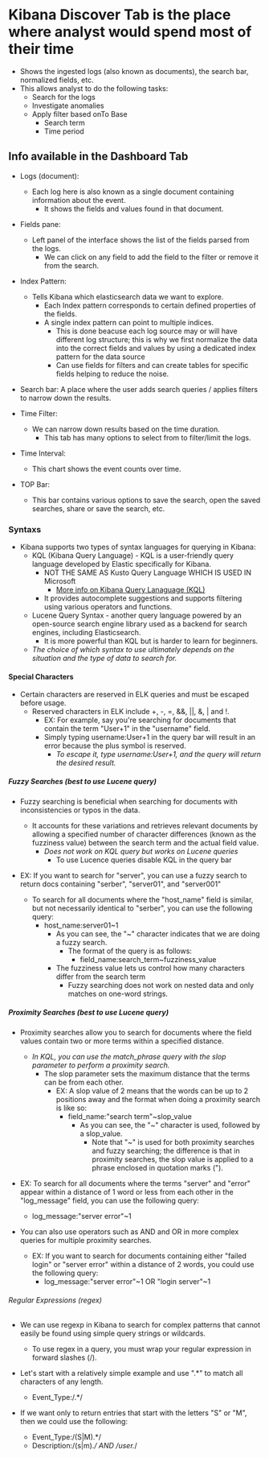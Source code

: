 # Kibana Discover Tab is the place where analyst would spend most of their time

* Shows the ingested logs (also known as documents), the search bar, normalized fields, etc.
* This allows analyst to do the following tasks:
  * Search for the logs
  * Investigate anomalies
  * Apply filter based onTo Base
    * Search term
    * Time period

## Info available in the Dashboard Tab

* Logs (document):
  * Each log here is also known as a single document containing information about the event.
    * It shows the fields and values found in that document.

* Fields pane:
  * Left panel of the interface shows the list of the fields parsed from the logs.
    * We can click on any field to add the field to the filter or remove it from the search.

* Index Pattern:
  * Tells Kibana which elasticsearch data we want to explore.
    * Each Index pattern corresponds to certain defined properties of the fields.
    * A single index pattern can point to multiple indices.
      * This is done beacuse each log source may or will have different log structure; this is why we first normalize the data into the correct fields and values by using a dedicated index pattern for the data source
      * Can use fields for filters and can create tables for specific fields helping to reduce the noise.

* Search bar:
  A place where the user adds search queries / applies filters to narrow down the results.

* Time Filter:
  * We can narrow down results based on the time duration.
    * This tab has many options to select from to filter/limit the logs.

* Time Interval:
  * This chart shows the event counts over time.

* TOP Bar:
  * This bar contains various options to save the search, open the saved searches, share or save the search, etc.

### Syntaxs

* Kibana supports two types of syntax languages for querying in Kibana:
  * KQL (Kibana Query Language) - KQL is a user-friendly query language developed by Elastic specifically for Kibana.
    * NOT THE SAME AS Kusto Query Language WHICH IS USED IN Microsoft
      * [More info on Kibana Query Lanaguage (KQL)](/ELK/overview/kql.md)
    * It provides autocomplete suggestions and supports filtering using various operators and functions.
  * Lucene Query Syntax - another query language powered by an open-source search engine library used as a backend for search engines, including Elasticsearch.
    * It is more powerful than KQL but is harder to learn for beginners.
  * *The choice of which syntax to use ultimately depends on the situation and the type of data to search for.*

#### Special Characters

* Certain characters are reserved in ELK queries and must be escaped before usage.
  * Reserved characters in ELK include +, -, =, &&, ||, &, | and !.
    * EX: For example, say you're searching for documents that contain the term "User+1" in the "username" field.
    * Simply typing username:User+1 in the query bar will result in an error because the plus symbol is reserved.
      * *To escape it, type username:User\+1, and the query will return the desired result.*

##### Fuzzy Searches (best to use Lucene query)

* Fuzzy searching is beneficial when searching for documents with inconsistencies or typos in the data.
  * It accounts for these variations and retrieves relevant documents by allowing a specified number of character differences (known as the fuzziness value) between the search term and the actual field value.
    * *Does not work on KQL query but works on Lucene queries*
      * To use Lucence queries disable KQL in the query bar

* EX: If you want to search for "server", you can use a fuzzy search to return docs containing "serber", "server01", and "server001"
  * To search for all documents where the "host_name" field is similar, but not necessarily identical to "serber", you can use the following query:
    * host_name:server01~1
      * As you can see, the "~" character indicates that we are doing a fuzzy search.
        * The format of the query is as follows:
          * field_name:search_term~fuzziness_value
      * The fuzziness value lets us control how many characters differ from the search term
        * Fuzzy searching does not work on nested data and only matches on one-word strings.

##### Proximity Searches (best to use Lucene query)

* Proximity searches allow you to search for documents where the field values contain two or more terms within a specified distance.
  * *In KQL, you can use the match_phrase query with the slop parameter to perform a proximity search.*
    * The slop parameter sets the maximum distance that the terms can be from each other.
      * EX: A slop value of 2 means that the words can be up to 2 positions away and the format when doing a proximity search is like so:
        * field_name:"search term"~slop_value
          * As you can see, the "~" character is used, followed by a slop_value.
            * Note that "~" is used for both proximity searches and fuzzy searching; the difference is that in proximity searches, the slop value is applied to a phrase enclosed in quotation marks (").

* EX: To search for all documents where the terms "server" and "error" appear within a distance of 1 word or less from each other in the "log_message" field, you can use the following query:
  * log_message:"server error"~1

* You can also use operators such as AND and OR in more complex queries for multiple proximity searches.
  * EX: If you want to search for documents containing either "failed login" or "server error" within a distance of 2 words, you could use the following query:
    * log_message:"server error"~1 OR "login server"~1

###### Regular Expressions (regex)

* We can use regexp in Kibana to search for complex patterns that cannot easily be found using simple query strings or wildcards.
  * To use regex in a query, you must wrap your regular expression in forward slashes (/).
  
* Let's start with a relatively simple example and use ".*" to match all characters of any length.
  * Event_Type:/.*/

* If we want only to return entries that start with the letters "S" or "M", then we could use the following:
  * Event_Type:/(S|M).*/
  * Description:/(s|m).*/ AND /user.*/